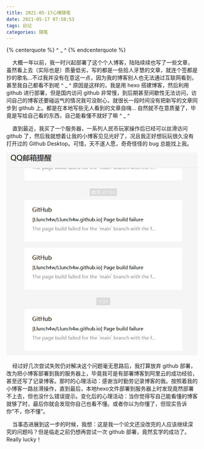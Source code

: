 ```yaml
---
title: 2021-05-17心情随笔
date: 2021-05-17 07:58:53
tags: 日记
categories: 随笔
---
```


{% centerquote %} ^ _ ^ {% endcenterquote %}
<!-- more -->

&nbsp;&nbsp;&nbsp;&nbsp;大概一年以前，我一时兴起部署了这个个人博客，陆陆续续也写了一些文章，虽然看上去（实际也是）质量低劣，写的都是一些拾人牙慧的文章，就连个签都是抄的歌名...不过我并没有在意这一点，因为我的博客别人也无法通过互联网看到，甚至我自己都看不到呢 ^ _ ^ 原因是这样的，我是用 hexo 搭建博客，然后利用 github 进行部署，但是国内访问 github 非常慢，到后期甚至间歇性无法访问，访问自己的博客还要碰运气的情况我可没耐心，就很长一段时间没有把新写的文章同步到 github 上。都是在本地写些无人看到的文章自嗨... 自然就不在意质量了，毕竟是写给自己看的东西，自己能看懂不就好了嘛 ^ _ ^

&nbsp;&nbsp;&nbsp;&nbsp;直到最近，我买了一个服务器，一系列人民币玩家操作后已经可以丝滑访问 github 了，然后我就想着让我的小博客见见光好了，况且我正好想玩玩很久没有打开过的 Github Desktop。可惜，天不遂人愿，奇奇怪怪的 bug 总能找上我。

![](./2021-05-17心情随笔/1.jpg)

&nbsp;&nbsp;&nbsp;&nbsp;经过好几次尝试失败仍对解决这个问题毫无思路后，我打算放弃 github 部署，改为把小博客部署到我的服务器上，毕竟我可是有部署博客到阿里云的成功经验，甚至还写了记录博客。那时的心理活动：感谢当时勤劳记录博客的我。按照着我的小博客一路丝滑操作，直到最后，本地hexo文件部署到服务器上时发现竟然部署不上去，但也没什么错误提示。变化后的心理活动：当你觉得写自己能看懂的博客就够了时，最后你就会发现你自己也看不懂。或者你以为你懂了，但现实告诉你“不，你不懂”。

&nbsp;&nbsp;&nbsp;&nbsp;当事态进展到这一步的时候，我想：这是我一个论文还没改完的人应该继续深究的问题吗？但是临走之前仍想再尝试一次 github 部署，竟然玄学的成功了。Really lucky！
